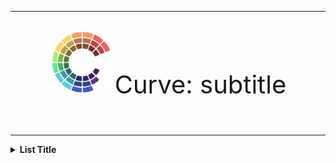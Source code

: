 ***
<br>
<header>
<img src="./assets/CURVE-jasonb315.png" style="width:100px;"/>
<span style="font-size:40px;;">Curve: </span><span style="font-size:40px;;">subtitle</span>
</header>

***

<details>
  <summary><b>List Title</b></summary>
    <ul>
      <li></li>
      <li></li>
      <li></li>
      <li></li>
    </ul>
</details>